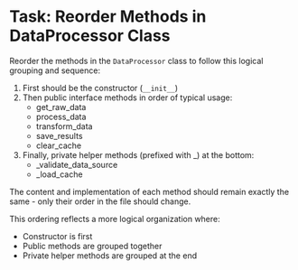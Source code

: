 # Task: Reorder Methods in DataProcessor Class

Reorder the methods in the `DataProcessor` class to follow this logical grouping and sequence:

1. First should be the constructor (`__init__`)
2. Then public interface methods in order of typical usage:
   - get_raw_data
   - process_data
   - transform_data
   - save_results
   - clear_cache
3. Finally, private helper methods (prefixed with _) at the bottom:
   - _validate_data_source
   - _load_cache

The content and implementation of each method should remain exactly the same - only their order in the file should change.

This ordering reflects a more logical organization where:
- Constructor is first
- Public methods are grouped together
- Private helper methods are grouped at the end
